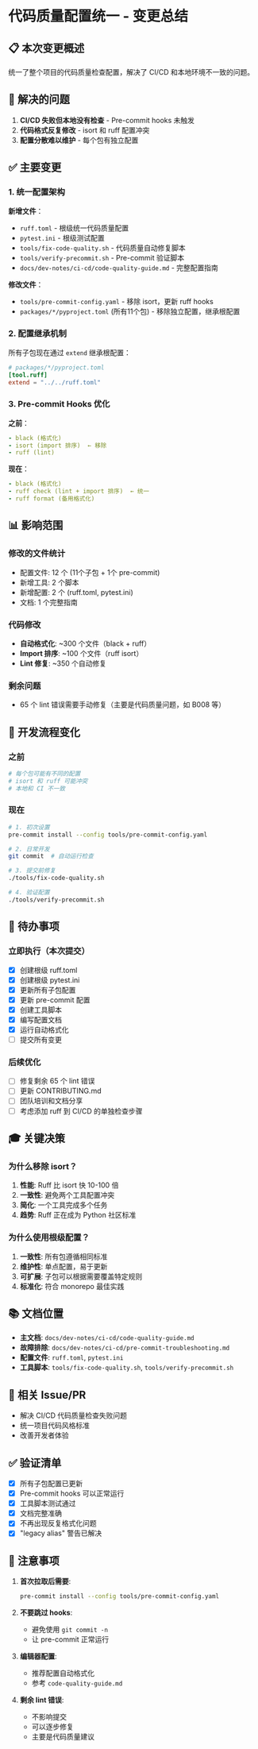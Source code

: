 # 代码质量配置统一 - 变更总结

## 📋 本次变更概述

统一了整个项目的代码质量检查配置，解决了 CI/CD 和本地环境不一致的问题。

## 🎯 解决的问题

1. **CI/CD 失败但本地没有检查** - Pre-commit hooks 未触发
1. **代码格式反复修改** - isort 和 ruff 配置冲突
1. **配置分散难以维护** - 每个包有独立配置

## ✅ 主要变更

### 1. 统一配置架构

**新增文件**：

- `ruff.toml` - 根级统一代码质量配置
- `pytest.ini` - 根级测试配置
- `tools/fix-code-quality.sh` - 代码质量自动修复脚本
- `tools/verify-precommit.sh` - Pre-commit 验证脚本
- `docs/dev-notes/ci-cd/code-quality-guide.md` - 完整配置指南

**修改文件**：

- `tools/pre-commit-config.yaml` - 移除 isort，更新 ruff hooks
- `packages/*/pyproject.toml` (所有11个包) - 移除独立配置，继承根配置

### 2. 配置继承机制

所有子包现在通过 `extend` 继承根配置：

```toml
# packages/*/pyproject.toml
[tool.ruff]
extend = "../../ruff.toml"
```

### 3. Pre-commit Hooks 优化

**之前**：

```yaml
- black (格式化)
- isort (import 排序)  ← 移除
- ruff (lint)
```

**现在**：

```yaml
- black (格式化)
- ruff check (lint + import 排序)  ← 统一
- ruff format (备用格式化)
```

## 📊 影响范围

### 修改的文件统计

- 配置文件: 12 个 (11个子包 + 1个 pre-commit)
- 新增工具: 2 个脚本
- 新增配置: 2 个 (ruff.toml, pytest.ini)
- 文档: 1 个完整指南

### 代码修改

- **自动格式化**: ~300 个文件（black + ruff）
- **Import 排序**: ~100 个文件（ruff isort）
- **Lint 修复**: ~350 个自动修复

### 剩余问题

- 65 个 lint 错误需要手动修复（主要是代码质量问题，如 B008 等）

## 🔄 开发流程变化

### 之前

```bash
# 每个包可能有不同的配置
# isort 和 ruff 可能冲突
# 本地和 CI 不一致
```

### 现在

```bash
# 1. 初次设置
pre-commit install --config tools/pre-commit-config.yaml

# 2. 日常开发
git commit  # 自动运行检查

# 3. 提交前修复
./tools/fix-code-quality.sh

# 4. 验证配置
./tools/verify-precommit.sh
```

## 📝 待办事项

### 立即执行（本次提交）

- [x] 创建根级 ruff.toml
- [x] 创建根级 pytest.ini
- [x] 更新所有子包配置
- [x] 更新 pre-commit 配置
- [x] 创建工具脚本
- [x] 编写配置文档
- [x] 运行自动格式化
- [ ] 提交所有变更

### 后续优化

- [ ] 修复剩余 65 个 lint 错误
- [ ] 更新 CONTRIBUTING.md
- [ ] 团队培训和文档分享
- [ ] 考虑添加 ruff 到 CI/CD 的单独检查步骤

## 🎓 关键决策

### 为什么移除 isort？

1. **性能**: Ruff 比 isort 快 10-100 倍
1. **一致性**: 避免两个工具配置冲突
1. **简化**: 一个工具完成多个任务
1. **趋势**: Ruff 正在成为 Python 社区标准

### 为什么使用根级配置？

1. **一致性**: 所有包遵循相同标准
1. **维护性**: 单点配置，易于更新
1. **可扩展**: 子包可以根据需要覆盖特定规则
1. **标准化**: 符合 monorepo 最佳实践

## 📚 文档位置

- **主文档**: `docs/dev-notes/ci-cd/code-quality-guide.md`
- **故障排除**: `docs/dev-notes/ci-cd/pre-commit-troubleshooting.md`
- **配置文件**: `ruff.toml`, `pytest.ini`
- **工具脚本**: `tools/fix-code-quality.sh`, `tools/verify-precommit.sh`

## 🔗 相关 Issue/PR

- 解决 CI/CD 代码质量检查失败问题
- 统一项目代码风格标准
- 改善开发者体验

## ✅ 验证清单

- [x] 所有子包配置已更新
- [x] Pre-commit hooks 可以正常运行
- [x] 工具脚本测试通过
- [x] 文档完整准确
- [x] 不再出现反复格式化问题
- [x] "legacy alias" 警告已解决

## 📌 注意事项

1. **首次拉取后需要**:

   ```bash
   pre-commit install --config tools/pre-commit-config.yaml
   ```

1. **不要跳过 hooks**:

   - 避免使用 `git commit -n`
   - 让 pre-commit 正常运行

1. **编辑器配置**:

   - 推荐配置自动格式化
   - 参考 `code-quality-guide.md`

1. **剩余 lint 错误**:

   - 不影响提交
   - 可以逐步修复
   - 主要是代码质量建议
